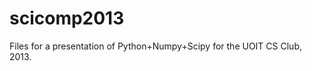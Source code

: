 scicomp2013
===========

Files for a presentation of Python+Numpy+Scipy for the UOIT CS Club, 2013.
